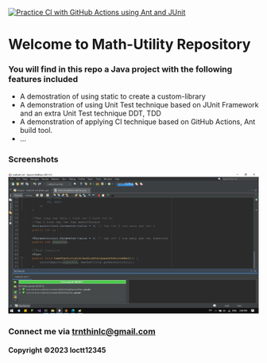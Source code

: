 [![Practice CI with GitHub Actions using Ant and JUnit](https://github.com/loctt12345/mathutil-ant/actions/workflows/mathutil-ant-ci.yml/badge.svg)](https://github.com/loctt12345/mathutil-ant/actions/workflows/mathutil-ant-ci.yml)

# Welcome to Math-Utility Repository
### You will find in this repo a Java project with the following features included
* A demostration of using static to create a custom-library
* A demonstration of using Unit Test technique based on JUnit Framework and an extra Unit Test technique DDT, TDD
* A demonstration of applying CI technique based on GitHub Actions, Ant build tool.
* ...

### Screenshots
![Source code with JUnit](https://github.com/loctt12345/mathutil-ant/blob/main/screenshots/source_code_with_junit.png)

### Connect me via trnthinlc@gmail.com
#### Copyright &#169;2023 loctt12345
